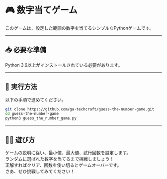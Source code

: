# 🎮 数字当てゲーム

このゲームは、設定した範囲の数字を当てるシンプルなPythonゲームです。

---

## 📥 必要な準備

Python 3.6以上がインストールされている必要があります。

---

## 🚀 実行方法

以下の手順で進めてください。

```bash
git clone https://github.com/ga-techcraft/guess-the-number-game.git
cd guess-the-number-game
python3 guess_the_number_game.py
```

---

## 🧑‍💻 遊び方
ゲームの説明に従い、最小値、最大値、試行回数を設定します。  
ランダムに選ばれた数字を当てるまで挑戦しましょう！  
正解すればクリア、回数を使い切るとゲームオーバーです。  
さあ、ぜひ挑戦してみてください！